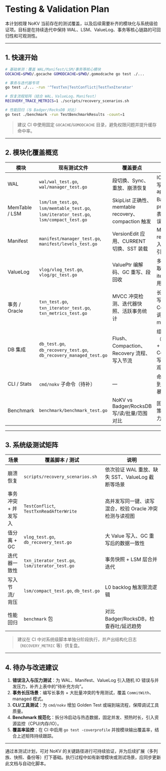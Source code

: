 # Testing & Validation Plan

本计划梳理 NoKV 当前存在的测试覆盖，以及后续需要补齐的模块化与系统级验证项。目标是在持续迭代中保持 WAL、LSM、ValueLog、事务等核心链路的可回归性和可观测性。

---

## 1. 快速开始

```bash
# 基础单测：覆盖 WAL/Manifest/LSM/事务等核心模块
GOCACHE=$PWD/.gocache GOMODCACHE=$PWD/.gomodcache go test ./...

# 事务与迭代器专项
go test ./... -run '^TestTxn|TestConflict|TestTxnIterator'

# 恢复流程矩阵（结合 WAL、ValueLog、Manifest）
RECOVERY_TRACE_METRICS=1 ./scripts/recovery_scenarios.sh

# 性能回归（与 Badger/RocksDB 对比）
go test ./benchmark -run TestBenchmarkResults -count=1
```

> 建议 CI 中使用固定 `GOCACHE`/`GOMODCACHE` 目录，避免权限问题并提升缓存命中率。

---

## 2. 模块化覆盖概览

| 模块            | 现有测试文件                                                   | 覆盖要点                                                                                           | 待补充方向                                                                                      |
|-----------------|----------------------------------------------------------------|----------------------------------------------------------------------------------------------------|-------------------------------------------------------------------------------------------------|
| WAL             | `wal/wal_test.go`, `wal/manager_test.go`                        | 段切换、Sync、重放、崩溃恢复                                                                      | IO 错误注入、写入限速、并发 append                                                              |
| MemTable / LSM  | `lsm/lsm_test.go`, `lsm/memtable_test.go`, `lsm/iterator_test.go`, `lsm/compact_test.go` | SkipList 正确性、memtable recovery、compaction 触发                                               | Back-pressure、冷热表切换、Bloom 误判率                                                        |
| Manifest        | `manifest/manager_test.go`, `manifest/levels_test.go`           | VersionEdit 应用、CURRENT 切换、SST 装载                                                          | Manifest rewrite 崩溃注入、ValueLog 引用一致性                                                  |
| ValueLog        | `vlog/vlog_test.go`, `vlog/gc_test.go`                          | ValuePtr 编解码、GC 重写、段回收                                                                   | 多事务并发读取、GC 期间 iterator/txn 引用计数                                                  |
| 事务 / Oracle   | `txn_test.go`, `txn_iterator_test.go`, `txn_metrics_test.go`    | MVCC 冲突检测、迭代器快照、活跃事务统计                                                          | 长事务+并发写、CommitWith 回调链路、managed 模式                                               |
| DB 集成         | `db_test.go`, `db_recovery_test.go`, `db_recovery_managed_test.go` | Flush、Compaction、Recovery 流程、写入节流                                                         | 组合场景（ValueLog GC + Compaction）、写入限流与吞吐观测                                       |
| CLI / Stats     | `cmd/nokv` 子命令（待补）                                      | —                                                                                                | 命令行工具的端到端测试、指标暴露                                                              |
| Benchmark       | `benchmark/benchmark_test.go`                                   | NoKV vs Badger/RocksDB 写/读/批量/范围对比                                                        | 固定预热与并发策略、长时间压力测试                                                             |

---

## 3. 系统级测试矩阵

| 场景                     | 覆盖脚本 / 测试                        | 说明                                                                                   |
|--------------------------|-----------------------------------------|----------------------------------------------------------------------------------------|
| 崩溃恢复                 | `scripts/recovery_scenarios.sh`         | 依次验证 WAL 重放、缺失 SST、ValueLog 截断等场景                                       |
| 事务冲突 + 并发写入      | `TestConflict`, `TestTxnReadAfterWrite` | 高并发写同一键、读写混合，校验 Oracle 冲突检测与读视图                                |
| 值分离 + GC              | `vlog_test.go`, `db_recovery_test.go`   | 大 Value 写入、GC 重写后的数据一致性                                                   |
| 迭代器一致性             | `txn_iterator_test.go`, `lsm/iterator_test.go` | 事务快照 + LSM 层合并迭代                                                               |
| 写入节流/背压            | `lsm/compact_test.go`, `db_test.go`      | L0 backlog 触发限流逻辑                                                                 |
| 性能回归                 | `benchmark` 包                          | 对比 Badger/RocksDB，检查吞吐/延迟趋势                                                  |

> 建议在 CI 中对系统级脚本单独分阶段执行，并产出结构化日志（`RECOVERY_METRIC` 等）供复盘。

---

## 4. 待办与改进建议

1. **错误注入与压力测试**：为 WAL、Manifest、ValueLog 引入随机 IO 错误与并发压力，补齐上表中的“待补充方向”。
2. **事务长压场景**：编写长事务 + 大批量冲突的专用测试，覆盖 `CommitWith`、managed 模式。
3. **CLI/工具测试**：为 `cmd/nokv` 增加 Golden Test 或端到端流程，保障调试工具质量。
4. **Benchmark 规范化**：拆分冷启动与热态数据，固定并发、预热时长，引入资源监控（CPU/内存/IO）。
5. **覆盖率监控**：在 CI 中启用 `go test -coverprofile` 并按模块输出覆盖率，结合上述矩阵持续跟踪。

---

通过本测试计划，可对 NoKV 的关键路径进行可持续验证，并为后续扩展（多列族、快照、备份等）打下基础。执行过程中如有新增模块或测试场景，应同步更新此文档与自动化脚本。 
